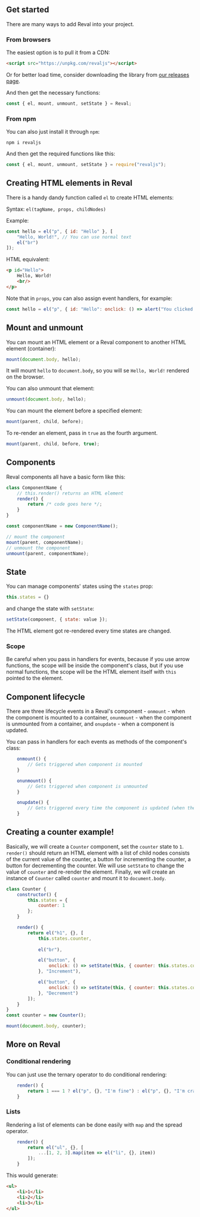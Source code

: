 ## Get started

There are many ways to add Reval into your project.

### From browsers

The easiest option is to pull it from a CDN:
```html
<script src="https://unpkg.com/revaljs"></script>
```

Or for better load time, consider downloading the library from [our releases page](https://github.com/nguyenphuminh/reval/releases/tag/v0.6.0).

And then get the necessary functions:
```js
const { el, mount, unmount, setState } = Reval;
```

### From npm

You can also just install it through `npm`:
```
npm i revaljs
```

And then get the required functions like this:
```js
const { el, mount, unmount, setState } = require("revaljs");
```

## Creating HTML elements in Reval

There is a handy dandy function called `el` to create HTML elements:

Syntax: `el(tagName, props, childNodes)`

Example:
```js
const hello = el("p", { id: "Hello" }, [
	"Hello, World!", // You can use normal text
	el("br")
]);
```

HTML equivalent:
```html
<p id="Hello">
	Hello, World!
	<br/>
</p>
```

Note that in `props`, you can also assign event handlers, for example:
```js
const hello = el("p", { id: "Hello": onclick: () => alert("You clicked me!") }, el("br"));
```


## Mount and unmount

You can mount an HTML element or a Reval component to another HTML element (container):
```js
mount(document.body, hello);
```

It will mount `hello` to `document.body`, so you will se `Hello, World!` rendered on the browser.

You can also unmount that element:
```js
unmount(document.body, hello);
```

You can mount the element before a specified element:
```js
mount(parent, child, before);
```

To re-render an element, pass in `true` as the fourth argument.
```js
mount(parent, child, before, true);
```


## Components

Reval components all have a basic form like this:
```js
class ComponentName {
	// this.render() returns an HTML element
	render() {
		return /* code goes here */;
	}
}

const componentName = new ComponentName();

// mount the component
mount(parent, componentName);
// unmount the component
unmount(parent, componentName);
```


## State

You can manage components' states using the `states` prop:
```js
this.states = {}
```

and change the state with `setState`:
```js
setState(component, { state: value });
```

The HTML element got re-rendered every time states are changed.

### Scope

Be careful when you pass in handlers for events, because if you use arrow functions, the scope will be inside the component's class, but if you use normal functions, the scope will be the HTML element itself with `this` pointed to the element.


## Component lifecycle

There are three lifecycle events in a Reval's component - `onmount` - when the component is mounted to a container, `onunmount` - when the component is unmounted from a container, and `onupdate` - when a component is updated.

You can pass in handlers for each events as methods of the component's class:

```js
	onmount() {
		// Gets triggered when component is mounted
	}

	onunmount() {
		// Gets triggered when component is unmounted
	}

	onupdate() {
		// Gets triggered every time the component is updated (when the state is changed)
	}
```

## Creating a counter example!

Basically, we will create a `Counter` component, set the `counter` state to `1`. `render()` should return an HTML element with a list of child nodes consists of the current value of the counter, a button for incrementing the counter, a button for decrementing the counter. We will use `setState` to change the value of `counter` and re-render the element. Finally, we will create an instance of `Counter` called `counter` and mount it to `document.body`.

```js
class Counter {
	constructor() {
		this.states = {
			counter: 1
		};
	}

	render() {
		return el("h1", {}, [
			this.states.counter,
			
			el("br"),

			el("button", { 
				onclick: () => setState(this, { counter: this.states.counter + 1 })
			}, "Increment"),

			el("button", { 
				onclick: () => setState(this, { counter: this.states.counter - 1 })
			}, "Decrement")
		]);
	}
}
const counter = new Counter();

mount(document.body, counter);
```

## More on Reval

### Conditional rendering

You can just use the ternary operator to do conditional rendering:
```js
	render() {
		return 1 === 1 ? el("p", {}, "I'm fine") : el("p", {}, "I'm crazy");
	}
```

### Lists

Rendering a list of elements can be done easily with `map` and the spread operator.

```js
	render() {
		return el("ul", {}, [
			...[1, 2, 3].map(item => el("li", {}, item))
		]);
	}
```

This would generate:

```html
<ul>
	<li>1</li>
	<li>2</li>
	<li>3</li>
</ul>
```
